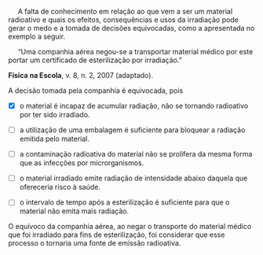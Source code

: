

     A falta de conhecimento em relação ao que vem a ser um material radioativo e quais os efeitos, consequências e usos da irradiação pode gerar o medo e a tomada de decisões equivocadas, como a apresentada no exemplo a seguir.

     “Uma companhia aérea negou-se a transportar material médico por este portar um certificado de esterilização por irradiação.”

**Física na Escola**, v. 8, n. 2, 2007 (adaptado).

A decisão tomada pela companhia é equivocada, pois



- [x] o material é incapaz de acumular radiação, não se tornando radioativo por ter sido irradiado.
- [ ] a utilização de uma embalagem é suficiente para bloquear a radiação emitida pelo material.
- [ ] a contaminação radioativa do material não se prolifera da mesma forma que as infecções por microrganismos.
- [ ] o material irradiado emite radiação de intensidade abaixo daquela que ofereceria risco à saúde.
- [ ] o intervalo de tempo após a esterilização é suficiente para que o material não emita mais radiação.


O equívoco da companhia aérea, ao negar o transporte do material médico que foi irradiado para fins de esterilização, foi considerar que esse processo o tornaria uma fonte de emissão radioativa.
